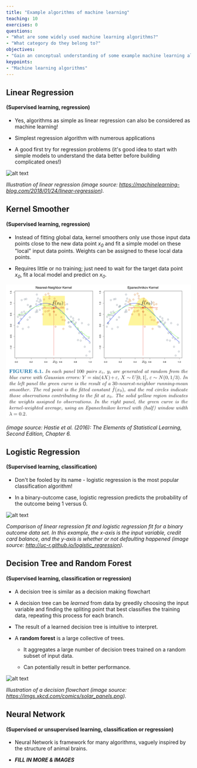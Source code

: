 ```yaml
---
title: "Example algorithms of machine learning"
teaching: 10
exercises: 0
questions:
- "What are some widely used machine learning algorithms?"
- "What category do they belong to?"
objectives:
- "Gain an conceptual understanding of some example machine learning algorithms"
keypoints:
- "Machine learning algorithms"
---
```


## Linear Regression

#### (Supervised learning, regression)

- Yes, algorithms as simple as linear regression can also be considered as machine learning!

- Simplest regression algorithm with numerous applications

- A good first try for regression problems (it's good idea to start with simple models to understand the data better before building complicated ones!)

![alt text](https://machinelearningblogcom.files.wordpress.com/2018/01/bildschirmfoto-2018-01-24-um-14-32-02.png)

<i>Illustration of linear regression (image source: https://machinelearning-blog.com/2018/01/24/linear-regression).</i>


## Kernel Smoother

#### (Supervised learning, regression)

- Instead of fitting global data, kernel smoothers only use those input data points close to the new data point <i>x<sub>0</sub></i> and fit a simple model on these "local" input data points. Weights can be assigned to these local data points.

- Requires little or no training; just need to wait for the target data point <i>x<sub>0</sub></i>, fit a local model and predict on <i>x<sub>0</sub></i>.

![alt text](../assets/img/local_smoother_ESL.png)

<i>(image source: Hastie et al. (2016): The Elements of Statistical Learning, Second Edition, Chapter 6.</i>


## Logistic Regression

#### (Supervised learning, classification)

- Don't be fooled by its name - logistic regression is the most popular classification algorithm!

- In a binary-outcome case, logistic regression predicts the probability of the outcome being 1 versus 0.

![alt text](http://uc-r.github.io/public/images/analytics/logistic_regression/plot1-1.png)

<i>Comparison of linear regression fit and logistic regression fit for a binary outcome data set. In this example, the x-axis is the input variable, credit card balance, and the y-axis is whether or not defaulting happened (image source: http://uc-r.github.io/logistic_regression).</i>


## Decision Tree and Random Forest

#### (Supervised learning, classification or regression)

- A decision tree is similar as a decision making flowchart

- A decision tree can be *learned* from data by greedily choosing the input variable and finding the spliting point that best classifies the training data, repeating this process for each branch. 

- The result of a learned decision tree is intuitive to interpret.

- A **random forest** is a large collective of trees.

    - It aggregates a large number of decision trees trained on a random subset of input data.

    - Can potentially result in better performance.

![alt text](https://imgs.xkcd.com/comics/solar_panels.png "flowchart, xkcd: Solar Panels")

<i>Illustration of a decision flowchart (image source: https://imgs.xkcd.com/comics/solar_panels.png).</i>


## Neural Network

#### (Supervised or unsupervised learning, classification or regression)

- Neural Network is framework for many algorithms, vaguely inspired by the structure of animal brains.

- ***FILL IN MORE & IMAGES***






